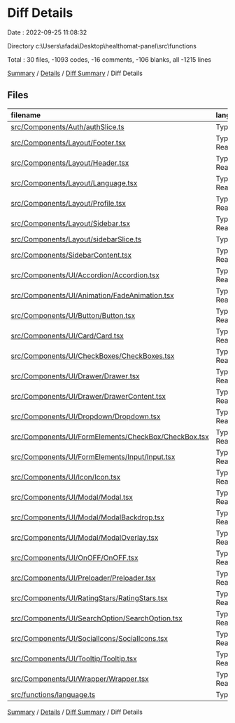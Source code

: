 # Diff Details

Date : 2022-09-25 11:08:32

Directory c:\\Users\\afada\\Desktop\\healthomat-panel\\src\\functions

Total : 30 files,  -1093 codes, -16 comments, -106 blanks, all -1215 lines

[Summary](results.md) / [Details](details.md) / [Diff Summary](diff.md) / Diff Details

## Files
| filename | language | code | comment | blank | total |
| :--- | :--- | ---: | ---: | ---: | ---: |
| [src/Components/Auth/authSlice.ts](/src/Components/Auth/authSlice.ts) | TypeScript | -27 | -1 | -5 | -33 |
| [src/Components/Layout/Footer.tsx](/src/Components/Layout/Footer.tsx) | TypeScript React | -15 | 0 | -3 | -18 |
| [src/Components/Layout/Header.tsx](/src/Components/Layout/Header.tsx) | TypeScript React | -42 | 0 | -2 | -44 |
| [src/Components/Layout/Language.tsx](/src/Components/Layout/Language.tsx) | TypeScript React | -45 | 0 | -1 | -46 |
| [src/Components/Layout/Profile.tsx](/src/Components/Layout/Profile.tsx) | TypeScript React | -25 | 0 | -3 | -28 |
| [src/Components/Layout/Sidebar.tsx](/src/Components/Layout/Sidebar.tsx) | TypeScript React | -28 | 0 | -3 | -31 |
| [src/Components/Layout/sidebarSlice.ts](/src/Components/Layout/sidebarSlice.ts) | TypeScript | -43 | -1 | -8 | -52 |
| [src/Components/SidebarContent.tsx](/src/Components/SidebarContent.tsx) | TypeScript React | -47 | 0 | -1 | -48 |
| [src/Components/UI/Accordion/Accordion.tsx](/src/Components/UI/Accordion/Accordion.tsx) | TypeScript React | -72 | -2 | -7 | -81 |
| [src/Components/UI/Animation/FadeAnimation.tsx](/src/Components/UI/Animation/FadeAnimation.tsx) | TypeScript React | -27 | 0 | -3 | -30 |
| [src/Components/UI/Button/Button.tsx](/src/Components/UI/Button/Button.tsx) | TypeScript React | -62 | 0 | -6 | -68 |
| [src/Components/UI/Card/Card.tsx](/src/Components/UI/Card/Card.tsx) | TypeScript React | -18 | 0 | -2 | -20 |
| [src/Components/UI/CheckBoxes/CheckBoxes.tsx](/src/Components/UI/CheckBoxes/CheckBoxes.tsx) | TypeScript React | -35 | 0 | -5 | -40 |
| [src/Components/UI/Drawer/Drawer.tsx](/src/Components/UI/Drawer/Drawer.tsx) | TypeScript React | -34 | -5 | -3 | -42 |
| [src/Components/UI/Drawer/DrawerContent.tsx](/src/Components/UI/Drawer/DrawerContent.tsx) | TypeScript React | -31 | 0 | -3 | -34 |
| [src/Components/UI/Dropdown/Dropdown.tsx](/src/Components/UI/Dropdown/Dropdown.tsx) | TypeScript React | -21 | 0 | -1 | -22 |
| [src/Components/UI/FormElements/CheckBox/CheckBox.tsx](/src/Components/UI/FormElements/CheckBox/CheckBox.tsx) | TypeScript React | -25 | 0 | -4 | -29 |
| [src/Components/UI/FormElements/Input/Input.tsx](/src/Components/UI/FormElements/Input/Input.tsx) | TypeScript React | -36 | 0 | -2 | -38 |
| [src/Components/UI/Icon/Icon.tsx](/src/Components/UI/Icon/Icon.tsx) | TypeScript React | -136 | 0 | -9 | -145 |
| [src/Components/UI/Modal/Modal.tsx](/src/Components/UI/Modal/Modal.tsx) | TypeScript React | -44 | -5 | -3 | -52 |
| [src/Components/UI/Modal/ModalBackdrop.tsx](/src/Components/UI/Modal/ModalBackdrop.tsx) | TypeScript React | -17 | 0 | -2 | -19 |
| [src/Components/UI/Modal/ModalOverlay.tsx](/src/Components/UI/Modal/ModalOverlay.tsx) | TypeScript React | -34 | 0 | -3 | -37 |
| [src/Components/UI/OnOFF/OnOFF.tsx](/src/Components/UI/OnOFF/OnOFF.tsx) | TypeScript React | -30 | 0 | -4 | -34 |
| [src/Components/UI/Preloader/Preloader.tsx](/src/Components/UI/Preloader/Preloader.tsx) | TypeScript React | -17 | 0 | -1 | -18 |
| [src/Components/UI/RatingStars/RatingStars.tsx](/src/Components/UI/RatingStars/RatingStars.tsx) | TypeScript React | -19 | 0 | -4 | -23 |
| [src/Components/UI/SearchOption/SearchOption.tsx](/src/Components/UI/SearchOption/SearchOption.tsx) | TypeScript React | -122 | -2 | -9 | -133 |
| [src/Components/UI/SocialIcons/SocialIcons.tsx](/src/Components/UI/SocialIcons/SocialIcons.tsx) | TypeScript React | -23 | 0 | -3 | -26 |
| [src/Components/UI/Tooltip/Tooltip.tsx](/src/Components/UI/Tooltip/Tooltip.tsx) | TypeScript React | -9 | 0 | -4 | -13 |
| [src/Components/UI/Wrapper/Wrapper.tsx](/src/Components/UI/Wrapper/Wrapper.tsx) | TypeScript React | -13 | 0 | -3 | -16 |
| [src/functions/language.ts](/src/functions/language.ts) | TypeScript | 4 | 0 | 1 | 5 |

[Summary](results.md) / [Details](details.md) / [Diff Summary](diff.md) / Diff Details